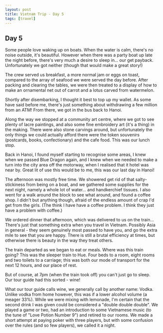 ```yaml
---
layout: post
title: Vietnam Trip - Day 5
tags: [travel]
---
```


## Day 5

Some people love waking up on boats. When the water is calm, there's no noise outside, it's beautiful. However when there was a party boat up late the night before, there's very much a desire to sleep in... our get payback. Unfortunately we got neither (though that would make a great story!)

The crew served us breakfast, a more normal jam or eggs on toast, compared to the array of seafood we were served the day before. After packing and clearing the tables, we were then treated to a display of how to make an ornamental net out of carrot and a lotus carved from watermelon.

 Shortly after disembarking, I thought it best to top up my wallet. As some have said before me, there's just something about withdrawing a few million from an ATM! From there, we got in the bus back to Hanoi.

Along the way we stopped at a community art centre, where we got to see plenty of lacre paintings, and also some fine embroidery art (it's a thing) in the making. There were also stone carvings around, but unfortunately the only things we could actually afford there were the token souvenirs (postcards, books, confectionary) and the cafe food. This was our lunch stop.

Back in Hanoi, I found myself starting to recognise some areas, I knew when we passed Blue Dragon again, and I knew when we needed to make a turn into the city area off the motorway, when I realised that it hotel was near by. Great lit of use this would be to me, this was our last day in Hanoi!

The afternoon was mostly free time. We showered get rid of that salty-stickiness from being on a boat, and we gathered some supplies for the next night, namely a whole lot of water... and handkerchief tissues. I also went for a walk around the block to see what around, and found a coffee shop. I didn't but anything though, afraid of the endless amount of crap I'd get from the girls. (The think I have have a coffee problem. I think they just have a problem with coffee.)

We ordered dinner that afternoon, which was delivered to us on the train... There's just that something extra when you travel in Vietnam. Possibly Asia in general - they seem genuinely most passed to have you, and go the extra mile to see that you are happy. There is still a brutal efficiency at times, but otherwise there is beauty in the way they treat others.

The train departed as we began to eat or meals. Where was this train going? This was the sleeper train to Hue. Four beds to a room, eight rooms and two toilets to a carriage; this was both our mode of transport for the next 12 hours, and our place of rest.

But of course, at 7pm (when the train took off) you can't just go to sleep. Our tour guide had this sorted - wine!

What our tour guide calls wine, we generally call by another name: Vodka. Unlike vodka from home however, this was if a lower alcohol volume (a meager 33%). While we were mixing with lemonade, I'm certain that the second drink I was given could be considered a "double double double". We played a game or two, had an introduction to some Vietnamese music (to the tune of "Love Potion Number 9") and retired to our rooms. We made a short attempt at paying poker with three players, but with some confusion over the rules (and so few players), we called it a night.
